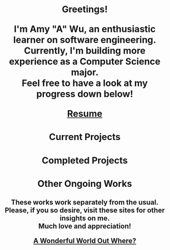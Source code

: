 <h1> <p align="center"> Greetings! </p>
 <p> <p align="center"> I'm Amy "A" Wu, an enthusiastic learner on software engineering. <br> Currently, I'm building more experience as a Computer Science major. <br> Feel free to have a look at my progress down below! </p>
  <p align="center"> <a href=""> Resume </a href> </p>
 <h1> <p align="center"> Current Projects </p>
<h1> <p align="center"> Completed Projects </p>
<h1> <p align="center"> Other Ongoing Works </p>
 <h2> <p align="center"> These works work separately from the usual. <br> Please, if you so desire, visit these sites for other insights on me. <br> Much love and appreciation! </p>
  <p align="center">  <a href=""> A Wonderful World Out Where? </a> </p>

